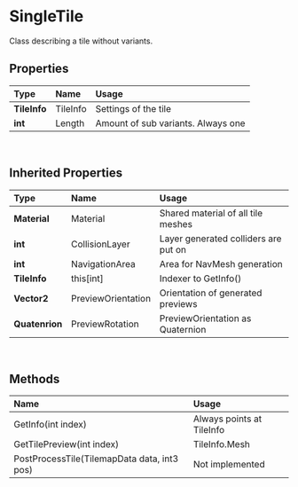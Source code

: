 # SingleTile
Class describing a tile without variants. <br>

## Properties
|Type|Name|Usage|
|:---|:---|:----|
|**TileInfo**|TileInfo|Settings of the tile|
|**int**|Length|Amount of sub variants. Always one|

<br>

## Inherited Properties
|Type|Name|Usage|
|:---|:---|:----|
|**Material**|Material|Shared material of all tile meshes|
|**int**|CollisionLayer|Layer generated colliders are put on|
|**int**|NavigationArea|Area for NavMesh generation|
|**TileInfo**|this[int]|Indexer to GetInfo()|
|**Vector2**|PreviewOrientation|Orientation of generated previews|
|**Quatenrion**|PreviewRotation|PreviewOrientation as Quaternion|

<br>

## Methods
|Name|Usage|
|:---|:----|
|GetInfo(int index)|Always points at TileInfo|
|GetTilePreview(int index)|TileInfo.Mesh|
|PostProcessTile(TilemapData data, int3 pos)|Not implemented|